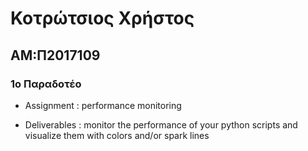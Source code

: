 # Κοτρώτσιος Χρήστος

## ΑΜ:Π2017109

### 1ο Παραδοτέο

* Assignment : performance monitoring

* Deliverables : monitor the performance of your python scripts and visualize them with colors and/or spark lines
